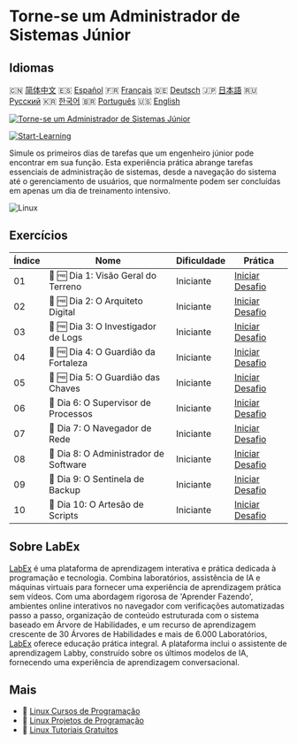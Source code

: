 # Torne-se um Administrador de Sistemas Júnior

## Idiomas

🇨🇳 [简体中文](README_zh.md) 🇪🇸 [Español](README_es.md) 🇫🇷 [Français](README_fr.md) 🇩🇪 [Deutsch](README_de.md) 🇯🇵 [日本語](README_ja.md) 🇷🇺 [Русский](README_ru.md) 🇰🇷 [한국어](README_ko.md) 🇧🇷 [Português](README_pt.md) 🇺🇸 [English](README.md) 

[![Torne-se um Administrador de Sistemas Júnior](https://cover-creator.labex.io/become-a-junior-system-administrator.png?lang=pt)](https://labex.io/pt/courses/become-a-junior-system-administrator)

[![Start-Learning](https://img.shields.io/badge/Start-Learning-whitesmoke?style=for-the-badge)](https://labex.io/pt/courses/become-a-junior-system-administrator)

Simule os primeiros dias de tarefas que um engenheiro júnior pode encontrar em sua função. Esta experiência prática abrange tarefas essenciais de administração de sistemas, desde a navegação do sistema até o gerenciamento de usuários, que normalmente podem ser concluídas em apenas um dia de treinamento intensivo.

![Linux](https://img.shields.io/badge/Linux-whitesmoke?style=for-the-badge&logo=linux)


## Exercícios

|   Índice | Nome                                   | Dificuldade   | Prática                                                                                                                                                      |
|----------|----------------------------------------|---------------|--------------------------------------------------------------------------------------------------------------------------------------------------------------|
|       01 | 🎯 🆓 Dia 1: Visão Geral do Terreno    | Iniciante     | <a target='_blank' href='https://labex.io/pt/labs/linux-day-1-the-lay-of-the-land-596200?course=become-a-junior-system-administrator'>Iniciar Desafio</a>    |
|       02 | 🎯 🆓 Dia 2: O Arquiteto Digital       | Iniciante     | <a target='_blank' href='https://labex.io/pt/labs/linux-day-2-the-digital-architect-596201?course=become-a-junior-system-administrator'>Iniciar Desafio</a>  |
|       03 | 🎯 🆓 Dia 3: O Investigador de Logs    | Iniciante     | <a target='_blank' href='https://labex.io/pt/labs/linux-day-3-the-log-investigator-596202?course=become-a-junior-system-administrator'>Iniciar Desafio</a>   |
|       04 | 🎯 🆓 Dia 4: O Guardião da Fortaleza   | Iniciante     | <a target='_blank' href='https://labex.io/pt/labs/linux-day-4-the-fortress-guardian-596203?course=become-a-junior-system-administrator'>Iniciar Desafio</a>  |
|       05 | 🎯 🆓 Dia 5: O Guardião das Chaves     | Iniciante     | <a target='_blank' href='https://labex.io/pt/labs/linux-day-5-the-keeper-of-the-keys-596204?course=become-a-junior-system-administrator'>Iniciar Desafio</a> |
|       06 | 🎯  Dia 6: O Supervisor de Processos   | Iniciante     | <a target='_blank' href='https://labex.io/pt/labs/linux-day-6-the-process-overseer-596618?course=become-a-junior-system-administrator'>Iniciar Desafio</a>   |
|       07 | 🎯  Dia 7: O Navegador de Rede         | Iniciante     | <a target='_blank' href='https://labex.io/pt/labs/linux-day-7-the-network-navigator-596619?course=become-a-junior-system-administrator'>Iniciar Desafio</a>  |
|       08 | 🎯  Dia 8: O Administrador de Software | Iniciante     | <a target='_blank' href='https://labex.io/pt/labs/linux-day-8-the-software-steward-596620?course=become-a-junior-system-administrator'>Iniciar Desafio</a>   |
|       09 | 🎯  Dia 9: O Sentinela de Backup       | Iniciante     | <a target='_blank' href='https://labex.io/pt/labs/linux-day-9-the-backup-sentinel-596621?course=become-a-junior-system-administrator'>Iniciar Desafio</a>    |
|       10 | 🎯  Dia 10: O Artesão de Scripts       | Iniciante     | <a target='_blank' href='https://labex.io/pt/labs/linux-day-10-the-script-artisan-596613?course=become-a-junior-system-administrator'>Iniciar Desafio</a>    |

## Sobre LabEx

[LabEx](https://labex.io) é uma plataforma de aprendizagem interativa e prática dedicada à programação e tecnologia. Combina laboratórios, assistência de IA e máquinas virtuais para fornecer uma experiência de aprendizagem prática sem vídeos. Com uma abordagem rigorosa de 'Aprender Fazendo', ambientes online interativos no navegador com verificações automatizadas passo a passo, organização de conteúdo estruturada com o sistema baseado em Árvore de Habilidades, e um recurso de aprendizagem crescente de 30 Árvores de Habilidades e mais de 6.000 Laboratórios, [LabEx](https://labex.io) oferece educação prática integral. A plataforma inclui o assistente de aprendizagem Labby, construído sobre os últimos modelos de IA, fornecendo uma experiência de aprendizagem conversacional.

## Mais

- 🔗 [Linux Cursos de Programação](https://github.com/labex-labs/awesome-programming-courses)
- 🔗 [Linux Projetos de Programação](https://github.com/labex-labs/awesome-programming-projects)
- 🔗 [Linux Tutoriais Gratuitos](https://github.com/labex-labs/linux-free-tutorials)


